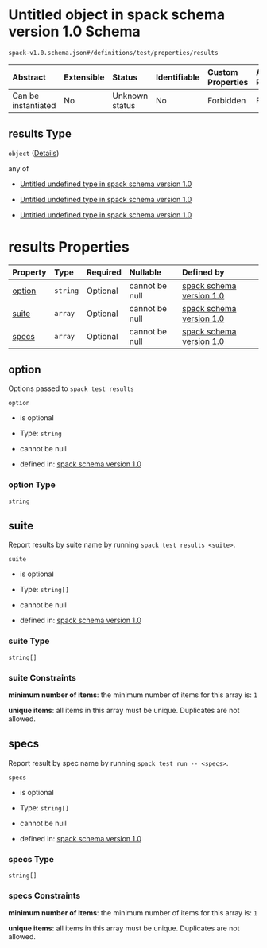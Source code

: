 # Untitled object in spack schema version 1.0 Schema

```txt
spack-v1.0.schema.json#/definitions/test/properties/results
```



| Abstract            | Extensible | Status         | Identifiable | Custom Properties | Additional Properties | Access Restrictions | Defined In                                                                      |
| :------------------ | :--------- | :------------- | :----------- | :---------------- | :-------------------- | :------------------ | :------------------------------------------------------------------------------ |
| Can be instantiated | No         | Unknown status | No           | Forbidden         | Forbidden             | none                | [spack-v1.0.schema.json*](../out/spack-v1.0.schema.json "open original schema") |

## results Type

`object` ([Details](spack-v1-definitions-test-properties-results.md))

any of

*   [Untitled undefined type in spack schema version 1.0](spack-v1-definitions-test-properties-results-anyof-0.md "check type definition")

*   [Untitled undefined type in spack schema version 1.0](spack-v1-definitions-test-properties-results-anyof-1.md "check type definition")

*   [Untitled undefined type in spack schema version 1.0](spack-v1-definitions-test-properties-results-anyof-2.md "check type definition")

# results Properties

| Property          | Type     | Required | Nullable       | Defined by                                                                                                                                                                    |
| :---------------- | :------- | :------- | :------------- | :---------------------------------------------------------------------------------------------------------------------------------------------------------------------------- |
| [option](#option) | `string` | Optional | cannot be null | [spack schema version 1.0](spack-v1-definitions-test-properties-results-properties-option.md "spack-v1.0.schema.json#/definitions/test/properties/results/properties/option") |
| [suite](#suite)   | `array`  | Optional | cannot be null | [spack schema version 1.0](definitions-definitions-list_of_strings.md "spack-v1.0.schema.json#/definitions/test/properties/results/properties/suite")                         |
| [specs](#specs)   | `array`  | Optional | cannot be null | [spack schema version 1.0](definitions-definitions-list_of_strings.md "spack-v1.0.schema.json#/definitions/test/properties/results/properties/specs")                         |

## option

Options passed to `spack test results`

`option`

*   is optional

*   Type: `string`

*   cannot be null

*   defined in: [spack schema version 1.0](spack-v1-definitions-test-properties-results-properties-option.md "spack-v1.0.schema.json#/definitions/test/properties/results/properties/option")

### option Type

`string`

## suite

Report results by  suite name by running `spack test results <suite>`.

`suite`

*   is optional

*   Type: `string[]`

*   cannot be null

*   defined in: [spack schema version 1.0](definitions-definitions-list_of_strings.md "spack-v1.0.schema.json#/definitions/test/properties/results/properties/suite")

### suite Type

`string[]`

### suite Constraints

**minimum number of items**: the minimum number of items for this array is: `1`

**unique items**: all items in this array must be unique. Duplicates are not allowed.

## specs

Report result by spec name by running `spack test run -- <specs>`.

`specs`

*   is optional

*   Type: `string[]`

*   cannot be null

*   defined in: [spack schema version 1.0](definitions-definitions-list_of_strings.md "spack-v1.0.schema.json#/definitions/test/properties/results/properties/specs")

### specs Type

`string[]`

### specs Constraints

**minimum number of items**: the minimum number of items for this array is: `1`

**unique items**: all items in this array must be unique. Duplicates are not allowed.
